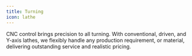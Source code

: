 ```yaml
---
title: Turning
icon: lathe
---
```


CNC control brings precision to all turning. With conventional, driven, and Y-axis lathes, we flexibly handle any production requirement, or material, delivering outstanding service and realistic pricing.

